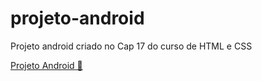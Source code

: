 # projeto-android
Projeto android criado no Cap 17 do curso de HTML e CSS

<a href="https://maferrs.github.io/html-css/desafio/d010/desafio10.html"> Projeto Android 🖖 </a>
